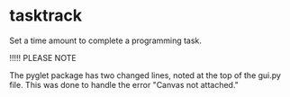 # tasktrack
Set a time amount to complete a programming task.

!!!!! PLEASE NOTE
  
  The pyglet package has two changed lines, noted at the top of the gui.py file.  This was done to handle the error "Canvas not attached."
  
  
######
